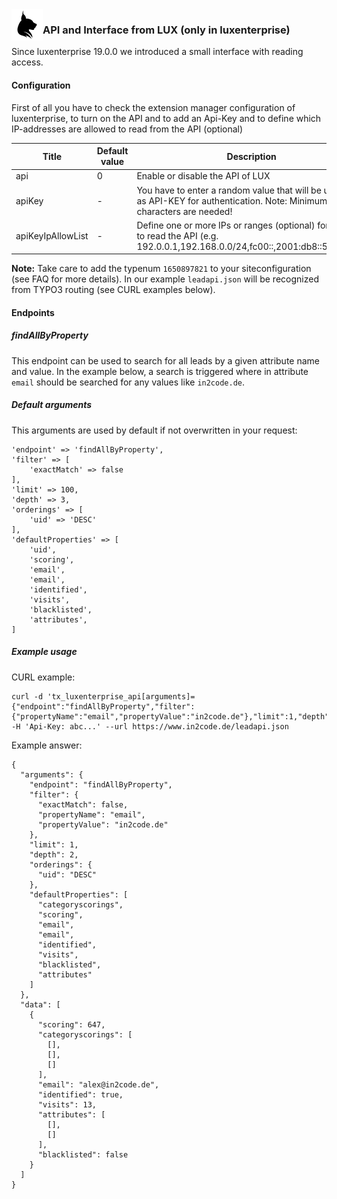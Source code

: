 <img align="left" src="../../../Resources/Public/Icons/lux.svg" width="50" />

### API and Interface from LUX (only in luxenterprise)

Since luxenterprise 19.0.0 we introduced a small interface with reading access.

#### Configuration

First of all you have to check the extension manager configuration of luxenterprise, to turn on the API and to add
an Api-Key and to define which IP-addresses are allowed to read from the API (optional)

| Title                   | Default value             | Description                                                                                                                        |
| ----------------------- | ------------------------- | ---------------------------------------------------------------------------------------------------------------------------------- |
| api                     | 0                         | Enable or disable the API of LUX                                                                                                   |
| apiKey                  | -                         | You have to enter a random value that will be used then as API-KEY for authentication. Note: Minimum 128 characters are needed!    |
| apiKeyIpAllowList       | -                         | Define one or more IPs or ranges (optional) for allowing to read the API (e.g. 192.0.0.1,192.168.0.0/24,fc00::,2001:db8::567:89ab) |

**Note:** Take care to add the typenum `1650897821` to your siteconfiguration (see FAQ for more details). In our example `leadapi.json` will be recognized from TYPO3 routing (see CURL examples below).

#### Endpoints

##### findAllByProperty

This endpoint can be used to search for all leads by a given attribute name and value. In the example below, a search
is triggered where in attribute `email` should be searched for any values like `in2code.de`.

##### Default arguments

This arguments are used by default if not overwritten in your request:

```
'endpoint' => 'findAllByProperty',
'filter' => [
    'exactMatch' => false
],
'limit' => 100,
'depth' => 3,
'orderings' => [
    'uid' => 'DESC'
],
'defaultProperties' => [
    'uid',
    'scoring',
    'email',
    'email',
    'identified',
    'visits',
    'blacklisted',
    'attributes',
]
```

##### Example usage

CURL example:
```
curl -d 'tx_luxenterprise_api[arguments]={"endpoint":"findAllByProperty","filter":{"propertyName":"email","propertyValue":"in2code.de"},"limit":1,"depth":2}' -H 'Api-Key: abc...' --url https://www.in2code.de/leadapi.json
```

Example answer:
```
{
  "arguments": {
    "endpoint": "findAllByProperty",
    "filter": {
      "exactMatch": false,
      "propertyName": "email",
      "propertyValue": "in2code.de"
    },
    "limit": 1,
    "depth": 2,
    "orderings": {
      "uid": "DESC"
    },
    "defaultProperties": [
      "categoryscorings",
      "scoring",
      "email",
      "email",
      "identified",
      "visits",
      "blacklisted",
      "attributes"
    ]
  },
  "data": [
    {
      "scoring": 647,
      "categoryscorings": [
        [],
        [],
        []
      ],
      "email": "alex@in2code.de",
      "identified": true,
      "visits": 13,
      "attributes": [
        [],
        []
      ],
      "blacklisted": false
    }
  ]
}
```
